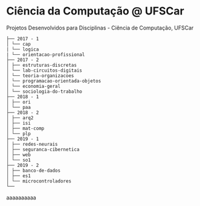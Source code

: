 # Ciência da Computação @ UFSCar
Projetos Desenvolvidos para Disciplinas - Ciência de Computação, UFSCar 

```
├── 2017 - 1
│ └── cap
| └── logica
| └── orientacao-profissional
├── 2017 - 2
│ ├── estruturas-discretas
│ └── lab-circuitos-digitais
│ └── teoria-organizacoes
│ └── programacao-orientada-objetos
│ └── economia-geral
│ └── sociologia-do-trabalho
├── 2018 - 1
│ ├── ori
│ └── paa
├── 2018 - 2
│ ├── arq2 
│ ├── isi
│ ├── mat-comp
│ └── plp
├── 2019 - 1
│ ├── redes-neurais
│ ├── seguranca-cibernetica
│ ├── web
│ └── so1
├── 2019 - 2
│ ├── banco-de-dados 
│ ├── es1
│ └── microcontroladores
└── 
```
aaaaaaaaaa

